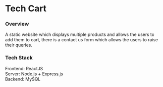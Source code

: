 # Tech Cart

### Overview
A static website which displays multiple products and allows the users to add them to cart, there is a contact us form which allows the users to raise their queries.

### Tech Stack
Frontend: ReactJS <br>
Server: Node.js + Express.js <br>
Backend: MySQL

